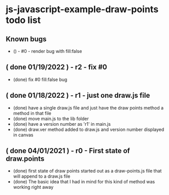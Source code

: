 # js-javascript-example-draw-points todo list

## Known bugs
* () - #0 - render bug with fill:false

<!-- Mantanace / new features  -->

## ( done 01/19/2022 ) - r2 - fix #0
* (done) fix #0 fill:false bug

## ( done 01/18/2022 ) - r1 - just one draw.js file
* (done) have a single draw.js file and just have the draw points method a method in that file
* (done) move main.js to the lib folder
* (done) have a version number as 'r1' in main.js
* (done) draw.ver method added to draw.js and version number displayed in canvas

<!-- MVP -->

## ( done 04/01/2021 ) - r0 - First state of draw.points
* (done) first state of draw points started out as a draw-points.js file that will append to a draw.js file
* (done) The basic idea that I had in mind for this kind of method was working right away

